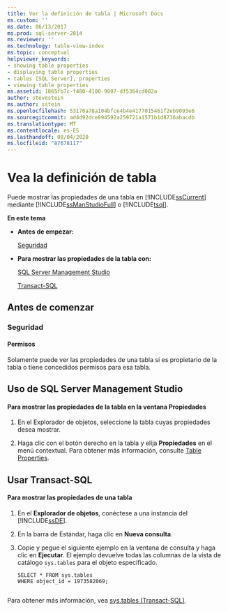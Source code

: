 ```yaml
---
title: Ver la definición de tabla | Microsoft Docs
ms.custom: ''
ms.date: 06/13/2017
ms.prod: sql-server-2014
ms.reviewer: ''
ms.technology: table-view-index
ms.topic: conceptual
helpviewer_keywords:
- showing table properties
- displaying table properties
- tables [SQL Server], properties
- viewing table properties
ms.assetid: 1865fb7c-f480-4100-9007-df5364cd002a
author: stevestein
ms.author: sstein
ms.openlocfilehash: 53170a78a104bfce4b4e4177015461f2eb9093e6
ms.sourcegitcommit: ad4d92dce894592a259721a1571b1d8736abacdb
ms.translationtype: MT
ms.contentlocale: es-ES
ms.lasthandoff: 08/04/2020
ms.locfileid: "87678117"
---
```

# <a name="view-the-table-definition"></a>Vea la definición de tabla
  Puede mostrar las propiedades de una tabla en [!INCLUDE[ssCurrent](../../includes/sscurrent-md.md)] mediante [!INCLUDE[ssManStudioFull](../../includes/ssmanstudiofull-md.md)] o [!INCLUDE[tsql](../../includes/tsql-md.md)].  
  
 **En este tema**  
  
-   **Antes de empezar:**  
  
     [Seguridad](#Security)  
  
-   **Para mostrar las propiedades de la tabla con:**  
  
     [SQL Server Management Studio](#SSMSProcedure)  
  
     [Transact-SQL](#TsqlProcedure)  
  
##  <a name="before-you-begin"></a><a name="BeforeYouBegin"></a> Antes de comenzar  
  
###  <a name="security"></a><a name="Security"></a> Seguridad  
  
####  <a name="permissions"></a><a name="Permissions"></a> Permisos  
 Solamente puede ver las propiedades de una tabla si es propietario de la tabla o tiene concedidos permisos para esa tabla.  
  
##  <a name="using-sql-server-management-studio"></a><a name="SSMSProcedure"></a> Uso de SQL Server Management Studio  
  
#### <a name="to-show-table-properties-in-the-properties-window"></a>Para mostrar las propiedades de la tabla en la ventana Propiedades  
  
1.  En el Explorador de objetos, seleccione la tabla cuyas propiedades desea mostrar.  
  
2.  Haga clic con el botón derecho en la tabla y elija **Propiedades** en el menú contextual. Para obtener más información, consulte [Table Properties](table-properties-ssms.md).  
  
##  <a name="using-transact-sql"></a><a name="TsqlProcedure"></a> Usar Transact-SQL  
  
#### <a name="to-show-table-properties"></a>Para mostrar las propiedades de una tabla  
  
1.  En el **Explorador de objetos**, conéctese a una instancia del [!INCLUDE[ssDE](../../includes/ssde-md.md)].  
  
2.  En la barra de Estándar, haga clic en **Nueva consulta**.  
  
3.  Copie y pegue el siguiente ejemplo en la ventana de consulta y haga clic en **Ejecutar**. El ejemplo devuelve todas las columnas de la vista de catálogo `sys.tables` para el objeto especificado.  
  
    ```  
    SELECT * FROM sys.tables  
    WHERE object_id = 1973582069;  
  
    ```  
  
 Para obtener más información, vea [sys.tables &#40;Transact-SQL&#41;](/sql/relational-databases/system-catalog-views/sys-tables-transact-sql).  
  
###  <a name="TsqlExample"></a>  

